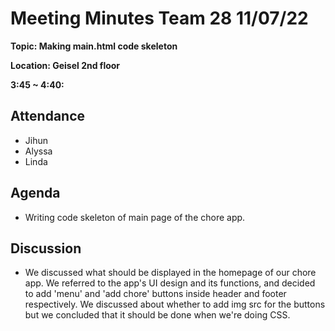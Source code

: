# Meeting Minutes Team 28 11/07/22

**Topic: Making main.html code skeleton**

**Location: Geisel 2nd floor**

**3:45 ~ 4:40:**

## Attendance
- Jihun
- Alyssa
- Linda

## Agenda

- Writing code skeleton of main page of the chore app.

## Discussion

- We discussed what should be displayed in the homepage of our chore app. We referred to the app's UI design and its functions, and decided to add 'menu' and 'add chore' buttons inside header and footer respectively. We discussed about whether to add img src for the buttons but we concluded that it should be done when we're doing CSS.